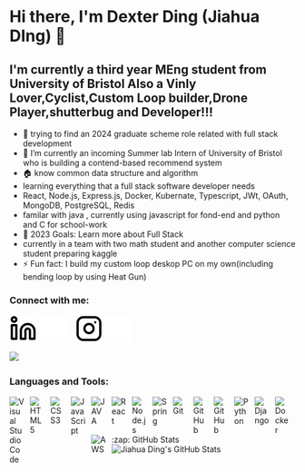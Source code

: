 # Hi there, I'm Dexter Ding (Jiahua DIng) 👋 


## I'm currently a third year MEng student from University of Bristol Also a Vinly Lover,Cyclist,Custom Loop builder,Drone Player,shutterbug and Developer!!!

- 👯 trying to find an 2024 graduate scheme role related with full stack development 
- 🌱 I’m currently an incoming Summer lab Intern of University of Bristol who is building a contend-based recommend system 
- 🏠 know common data structure and algorithm 
-    learning everything that a full stack software developer needs  
-    React, Node.js, Express.js, Docker, Kubernate, Typescript, JWt, OAuth, MongoDB, PostgreSQL, Redis
-   familar with java , currently using javascript for fond-end and python and C for school-work
- 🥅 2023 Goals: Learn more about Full Stack 
-    currently in a team with two math student and another computer science student preparing kaggle 
- ⚡ Fun fact: I build my custom loop deskop PC on my own(including bending loop by using Heat Gun)



### Connect with me:

[![website](./img/linkedin-light.svg)](https://www.linkedin.com/in/jiahua-ding-7933b1198/#gh-light-mode-only)
[![website](./img/linkedin-dark.svg)](https://www.linkedin.com/in/jiahua-ding-7933b1198/-dark-mode-only)
&nbsp;&nbsp;
[![website](./img/instagram-light.svg)](https://www.instagram.com/dieluft.ding.jd/#gh-light-mode-only)
[![website](./img/instagram-dark.svg)](https://www.instagram.com/dieluft.ding.jd/#gh-dark-mode-only)

<img align="right">
  <img width="250" src="https://media.tenor.com/wkjOrQp6eJgAAAAd/i-am-iron-man-iron-man.gif">
</img>

### Languages and Tools:

<img align="left" alt="Visual Studio Code" width="26px" src="https://cdn.jsdelivr.net/gh/devicons/devicon/icons/vscode/vscode-original.svg" style="padding-right:10px;" />
<img align="left" alt="HTML5" width="26px" src="https://cdn.jsdelivr.net/gh/devicons/devicon/icons/html5/html5-original.svg" style="padding-right:10px;" />
<img align="left" alt="CSS3" width="26px" src="https://cdn.jsdelivr.net/gh/devicons/devicon/icons/css3/css3-original.svg" style="padding-right:10px;" />
<img align="left" alt="JavaScript" width="26px" src="https://cdn.jsdelivr.net/gh/devicons/devicon/icons/javascript/javascript-original.svg" style="padding-right:10px;" />
<img align="left" alt="JAVA" width="26px" src="https://cdn.jsdelivr.net/gh/devicons/devicon/icons/java/java-original-wordmark.svg" style="padding-right:10px;" />
<img align="left" alt="React" width="26px" src="https://cdn.jsdelivr.net/gh/devicons/devicon/icons/react/react-original.svg" style="padding-right:10px;" />
<img align="left" alt="Node.js" width="26px" src="https://cdn.jsdelivr.net/gh/devicons/devicon/icons/nodejs/nodejs-original.svg" style="padding-right:10px;" />
<img align="left" alt="Spring" width="26px" src="https://cdn.jsdelivr.net/gh/devicons/devicon/icons/spring/spring-original-wordmark.svg" style="padding-right:10px;" />
<!-- [<img align="left" alt="MongoDB" width="26px" src="https://cdn.jsdelivr.net/gh/devicons/devicon/icons/mongodb/mongodb-original.svg" style="padding-right:10px;" />][webdevplaylist] -->
<img align="left" alt="Git" width="26px" src="https://cdn.jsdelivr.net/gh/devicons/devicon/icons/git/git-original.svg" style="padding-right:10px;" />
<img align="left" alt="GitHub" width="26px" src="https://user-images.githubusercontent.com/3369400/139447912-e0f43f33-6d9f-45f8-be46-2df5bbc91289.png" style="padding-right:10px;" />
<img align="left" alt="GitHub" width="26px" src="https://user-images.githubusercontent.com/3369400/139448065-39a229ba-4b06-434b-bc67-616e2ed80c8f.png" style="padding-right:10px;" />
<img align="left" alt="Python" width="26px" src="https://cdn.jsdelivr.net/gh/devicons/devicon/icons/python/python-original.svg" style="padding-right:10px;" />
<img align="left" alt="Django" width="26px" src="https://cdn.jsdelivr.net/gh/devicons/devicon/icons/django/django-original.svg" style="padding-right:10px;" />
<img align="left" alt="Docker" width="26px" src="https://cdn.jsdelivr.net/gh/devicons/devicon/icons/docker/docker-original.svg" style="padding-right:10px;" />
<img align="left" alt="AWS" width="26px" src="https://cdn.jsdelivr.net/gh/devicons/devicon/icons/amazonwebservices/amazonwebservices-original.svg" style="padding-right:10px;" />
<br />
<br />
  <summary>:zap: GitHub Stats</summary>

  <img align="left" alt="Jiahua Ding's GitHub Stats" src="https://github-readme-stats.vercel.app/api?username=dextermayhewjd&show_icons=true&hide_border=false&title_color=ff652f&icon_color=FFE400&bg_color=09131B&text_color=ffffff&border_color=0c1a25" />

